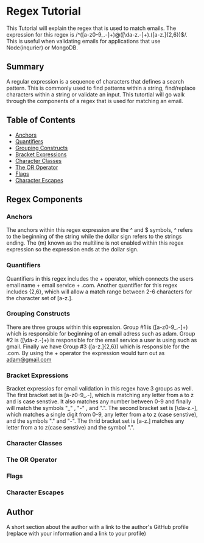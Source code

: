 # Regex Tutorial

This Tutorial will explain the regex that is used to match emails. The expression for this regex is  /^([a-z0-9_\.-]+)@([\da-z\.-]+)\.([a-z\.]{2,6})$/. This is useful when validating emails for applications that use Node(inqurier) or MongoDB.

## Summary

A regular expression is a sequence of characters that defines a search pattern. This is commonly used to find patterns within a string, find/replace characters within a string or validate an input. This tutortial will go walk through the components of a regex that is used for matching an email.

## Table of Contents

- [Anchors](#anchors)
- [Quantifiers](#quantifiers)
- [Grouping Constructs](#grouping-constructs)
- [Bracket Expressions](#bracket-expressions)
- [Character Classes](#character-classes)
- [The OR Operator](#the-or-operator)
- [Flags](#flags)
- [Character Escapes](#character-escapes)

## Regex Components

### Anchors

The anchors within this regex expression are the ^ and $ symbols, ^ refers to the beginning of the string while the dollar sign refers to the strings ending. The (m) known as the multiline is not enabled within this regex expression so the expression ends at the dollar sign.

### Quantifiers

Quantifiers in this regex includes the + operator, which connects the users email name + email service + .com. Another quantifier for this regex includes {2,6}, which will allow a match range between 2-6 characters for the character set of [a-z\.].

### Grouping Constructs

There are three groups within this expression. Group #1 is ([a-z0-9_\.-]+) which is responsible for beginning of an email adress such as adam. Group #2 is ([\da-z\.-]+) is responsible for the email service a user is using such as gmail. Finally we have Group #3 ([a-z\.]{2,6}) which is responsible for the .com. By using the + operator the expression would turn out as adam@gmail.com

### Bracket Expressions

Bracket expressios for email validation in this regex have 3 groups as well. The first bracket set is [a-z0-9_\.-], which is matching any letter from a to z and is case senstive. It also matches any number between 0-9 and finally will match the symbols "_" , "-" , and ".". The second bracket set is [\da-z\.-], which matches a single digit from 0-9, any letter from a to z (case senstive), and the symbols "." and "-". The thrid bracket set is [a-z\.] matches any letter from a to z(case senstive) and the symbol ".".

### Character Classes

### The OR Operator

### Flags

### Character Escapes

## Author

A short section about the author with a link to the author's GitHub profile (replace with your information and a link to your profile)
